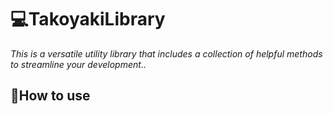 #  	:computer:TakoyakiLibrary
*This is a versatile utility library that includes a collection of helpful methods to streamline your development..*

## 🍎How to use
